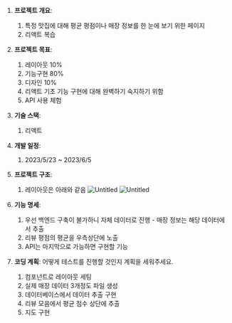 1. **프로젝트 개요**:
   1. 특정 맛집에 대해 평균 평점이나 매장 정보를 한 눈에 보기 위한 페이지
   2. 리액트 복습
2. **프로젝트 목표**:
   1. 레이아웃 10%
   2. 기능구현 80%
   3. 디자인 10%
   4. 리액트 기초 기능 구현에 대해 완벽하기 숙지하기 위함
   5. API 사용 체험
3. **기술 스택**:
   1. 리액트
4. **개발 일정**:
   1. 2023/5/23 ~ 2023/6/5
5. **프로젝트 구조**:

   1. 레이아웃은 아래와 같음
![Untitled](https://s3-us-west-2.amazonaws.com/secure.notion-static.com/fa327030-07ce-4eaa-bc2b-34abe5e111ec/Untitled.png)
      ![Untitled](https://s3-us-west-2.amazonaws.com/secure.notion-static.com/fa327030-07ce-4eaa-bc2b-34abe5e111ec/Untitled.png)

6. **기능 명세**:
   1. 우선 백엔드 구축이 불가하니 자체 데이터로 진행 - 매장 정보는 해당 데이터에서 추출
   2. 리뷰 평점의 평균을 우측상단에 노출
   3. API는 마지막으로 가능하면 구현할 기능
7. **코딩 계획**: 어떻게 테스트를 진행할 것인지 계획을 세워주세요.
   1. 컴포넌트로 레이아웃 세팅
   2. 실제 매장 데이터 3개정도 파일 생성
   3. 데이터베이스에서 데이터 추출 구현
   4. 리뷰 모음에서 평균 점수 상단에 추출
   5. 지도 구현
